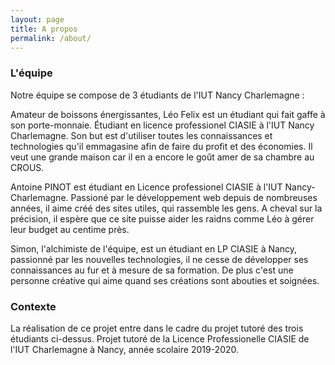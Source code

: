 ```yaml
---
layout: page
title: A propos
permalink: /about/
---
```


<h3>L'équipe</h3>

Notre équipe se compose de 3 étudiants de l'IUT Nancy Charlemagne :


<amp-img width="300" height="300" layout="responsive" src="{{site.url}}{{ site.leo }}"></amp-img>
<p>
Amateur de boissons énergissantes, Léo Felix est un étudiant qui fait gaffe à son porte-monnaie. Étudiant en licence professionel CIASIE à l'IUT Nancy Charlemagne. Son but est d'utiliser toutes les connaissances et technologies qu'il emmagasine afin de faire du profit et des économies. Il veut une grande maison car il en a encore le goût amer de sa chambre au CROUS.  
</p>

<amp-img width="300" height="300" layout="responsive" src="{{site.url}}{{ site.pinot }}"></amp-img>
<p>
Antoine PINOT est étudiant en Licence professionel CIASIE à l'IUT Nancy-Charlemagne. Passioné par le développement web depuis de nombreuses années, il aime créé des sites utiles, qui rassemble les gens. A cheval sur la précision, il espère que ce site puisse aider les raidns comme Léo à gérer leur budget au centime près.
</p>

<amp-img width="300" height="300" layout="responsive" src="{{site.url}}{{ site.simon }}"></amp-img>

<p>Simon, l'alchimiste de l'équipe, est un étudiant en LP CIASIE à Nancy, passionné par les nouvelles technologies, il ne cesse de développer ses connaissances au fur et à mesure de sa formation. De plus c'est une personne créative qui aime quand ses créations sont abouties et soignées.</p>

<h3>Contexte</h3>
<p>
La réalisation de ce projet entre dans le cadre du projet tutoré des trois étudiants ci-dessus.
Projet tutoré de la Licence Professionelle CIASIE de l'IUT Charlemagne à Nancy, année scolaire 2019-2020.
</p>
